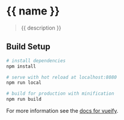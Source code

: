 # {{ name }}

> {{ description }}

## Build Setup

``` bash
# install dependencies
npm install

# serve with hot reload at localhost:8080
npm run local

# build for production with minification
npm run build

```

For more information see the [docs for vueify](https://github.com/vuejs/vueify).
